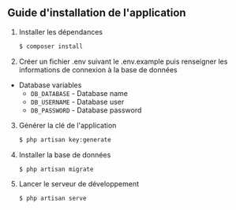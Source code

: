 ## Guide d'installation de l'application

1. Installer les dépendances
    ```sh
    $ composer install
    ```
2. Créer un fichier .env suivant le .env.example puis renseigner les informations de connexion à la base de données
  * Database variables
    * `DB_DATABASE` - Database name
    * `DB_USERNAME` - Database user
    * `DB_PASSWORD` - Database password

3. Générer la clé de l'application
    ```sh
    $ php artisan key:generate
    ```

4. Installer la base de données
    ```sh
    $ php artisan migrate
    ```

5. Lancer le serveur de développement
    ```sh
    $ php artisan serve
    ```

